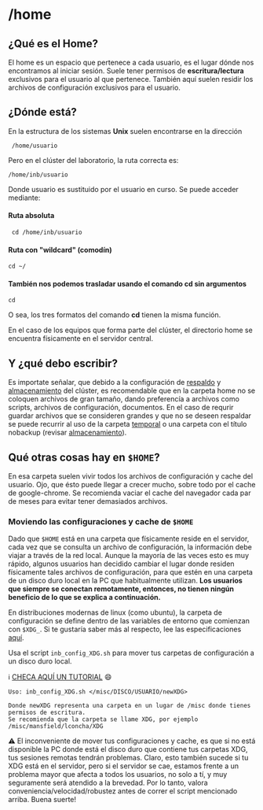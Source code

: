 /home
=====

## ¿Qué es el Home?

El home es un espacio que pertenece a cada usuario, es el lugar dónde nos encontramos al iniciar sesión. Suele tener permisos de __escritura/lectura__ exclusivos para el usuario al que pertenece. También aquí suelen residir los archivos de configuración exclusivos para el usuario.

## ¿Dónde está?

En la estructura de los sistemas **Unix** suelen encontrarse en la dirección

     /home/usuario

Pero en el clúster del laboratorio, la ruta correcta es:

    /home/inb/usuario

Donde usuario es sustituido por el usuario en curso. Se puede acceder mediante:

#### Ruta absoluta

     cd /home/inb/usuario

#### Ruta con "wildcard" (comodín)

    cd ~/

#### También nos podemos trasladar usando el comando cd sin argumentos

    cd

O sea, los tres formatos del comando **cd** tienen la misma función.

En el caso de los equipos que forma parte del clúster, el directorio home se encuentra físicamente en el servidor central.




## Y ¿qué debo escribir?

Es importate señalar, que debido a la configuración de [respaldo](./Cluster:-Respaldo-de-datos) y [almacenamiento](./Cluster:-Folder-almacenamiento-(misc)) del clúster, es recomendable que en la carpeta home no se coloquen archivos de gran tamaño, dando preferencía a archivos como scripts, archivos de configuración, documentos. En el caso de requrir guardar archivos que se consideren grandes y que no se deseen respaldar se puede recurrir al uso de la carpeta [temporal](./Cluster:-Folder-temporal-(tmp)) o una carpeta con el título nobackup (revisar [almacenamiento](./Cluster:-Folder-almacenamiento-(misc))).

## Qué otras cosas hay en `$HOME`?
En esa carpeta suelen vivir todos los archivos de configuración y cache del usuario. Ojo, que ésto puede llegar a crecer mucho, sobre todo por el cache de google-chrome. Se recomienda vaciar el cache del navegador cada par de meses para evitar tener demasiados archivos.

### Moviendo las configuraciones y cache de `$HOME`
Dado que `$HOME` está en una carpeta que físicamente reside en el servidor, cada vez que se consulta un archivo de configuración, la información debe viajar a través de la red local. Aunque la mayoría de las veces esto es muy rápido, algunos usuarios han decidido cambiar el lugar donde residen físicamente tales archivos de configuración, para que estén en una carpeta de un disco duro local en la PC que habitualmente utilizan. **Los usuarios que siempre se conectan remotamente, entonces, no tienen ningún beneficio de lo que se explica a continuación.**

En distribuciones modernas de linux (como ubuntu), la carpeta de configuración se define dentro de las variables de entorno que comienzan con `$XDG_`. Si te gustaría saber más al respecto, lee las especificaciones [aquí](https://specifications.freedesktop.org/basedir-spec/basedir-spec-latest.html). 

Usa el script `inb_config_XDG.sh` para mover tus carpetas de configuración a un disco duro local. 

:information_source: [CHECA AQUÍ UN TUTORIAL](./Cluster:XDG) :smile: 


```
Uso: inb_config_XDG.sh </misc/DISCO/USUARIO/newXDG>

Donde newXDG representa una carpeta en un lugar de /misc donde tienes permisos de escritura.
Se recomienda que la carpeta se llame XDG, por ejemplo /misc/mansfield/lconcha/XDG
```

:warning: El inconveniente de mover tus configuraciones y cache, es que si no está disponible la PC donde está el disco duro que contiene tus carpetas XDG, tus sesiones remotas tendrán problemas. Claro, esto también sucede si tu XDG está en el servidor, pero si el servidor se cae, estamos frente a un problema mayor que afecta a todos los usuarios, no solo a tí, y muy seguramente será atendido a la brevedad. Por lo tanto, valora conveniencia/velocidad/robustez antes de correr el script mencionado arriba. Buena suerte!




